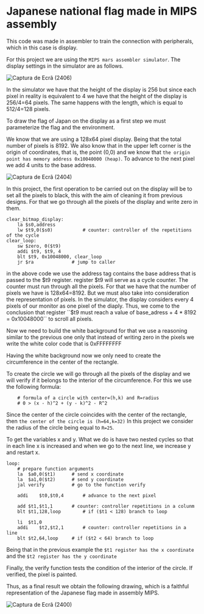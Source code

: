 # Japanese national flag made in MIPS assembly

This code was made in assembler to train the connection with peripherals, which in this case is display.

For this project we are using the ``MIPS mars assembler simulator``. The display settings in the simulator are as follows.

![Captura de Ecrã (2406)](https://github.com/AguilaDavid/japanese_flag/assets/125582704/2b815652-8923-4afe-99ab-371a0f4e18e7)

In the simulator we have that the height of the display is 256 but since each pixel in reality is equivalent to 4 we have that the height of the display is 256/4=64 pixels. The same happens with the length, which is equal to 512/4=128 pixels.

To draw the flag of Japan on the display as a first step we must parameterize the flag and the environment.

We know that we are using a 128x64 pixel display. Being that the total number of pixels is 8192. We also know that in the upper left corner is the origin of coordinates, that is, the point (0,0) and we know that ``the origin point has memory address 0x10040000 (heap)``. To advance to the next pixel we add 4 units to the base address.

![Captura de Ecrã (2404)](https://github.com/AguilaDavid/japanese_flag/assets/125582704/ba76ef4e-368b-423a-86e7-acdeb3e2eb8b)

In this project, the first operation to be carried out on the display will be to set all the pixels to black, this with the aim of cleaning it from previous designs. For that we go through all the pixels of the display and write zero in them.

```assembly
clear_bitmap_display:
	la $s0,address
	lw $t9,0($s0)			# counter: controller of the repetitions of the cycle
clear_loop:
	sw $zero, 0($t9)
	addi $t9, $t9, 4 
	blt $t9, 0x10048000, clear_loop
	jr $ra				# jump to caller
```

in the above code we use the address tag contains the base address that is passed to the $t9 register. register $t9 will serve as a cycle counter. The counter must run through all the pixels. For that we have that the number of pixels we have is 128x64=8192. But we must also take into consideration the representation of pixels. In the simulator, the display considers every 4 pixels of our monitor as one pixel of the diaply. Thus, we come to the conclusion that register ``$t9 must reach a value of base_adress + 4 * 8192 = 0x10048000`` to scroll all pixels.

Now we need to build the white background for that we use a reasoning similar to the previous one only that instead of writing zero in the pixels we write the white color code that is 0xFFFFFFFF

Having the white background now we only need to create the circumference in the center of the rectangle.

To create the circle we will go through all the pixels of the display and we will verify if it belongs to the interior of the circumference. For this we use the following formula:

```assembly
	# formula of a circle with center=(h,k) and R=radius
	# 0 > (x - h)^2 + (y - k)^2 - R^2
```

Since the center of the circle coincides with the center of the rectangle, then ``the center of the circle is (h=64,k=32)`` In this project we consider the radius of the circle being equal to ``R=25``.

To get the variables x and y. What we do is have two nested cycles so that in each line x is increased and when we go to the next line, we increase y and restart x.

```assembly
loop:
	# prepare function arguments
	la	$a0,0($t1)		# send x coordinate
	la	$a1,0($t2)		# send y coordinate
	jal	verify			# go to the function verify
	
	addi	$t0,$t0,4		# advance to the next pixel
	
	add	$t1,$t1,1		# counter: controller repetitions in a colunm
	blt	$t1,128,loop		# if ($t1 < 128) branch to loop
	
	li	$t1,0
	addi	$t2,$t2,1		# counter: controller repetitions in a line
	blt	$t2,64,loop		# if ($t2 < 64) branch to loop
```

Being that in the previous example the ``$t1 register has the x coordinate`` and the ``$t2 register has the y coordinate``

Finally, the verify function tests the condition of the interior of the circle. If verified, the pixel is painted.

Thus, as a final result we obtain the following drawing, which is a faithful representation of the Japanese flag made in assembly MIPS.

![Captura de Ecrã (2400)](https://github.com/AguilaDavid/japanese_flag/assets/125582704/0867cd27-9924-4cd8-b10d-3751cb3ffbe4)

